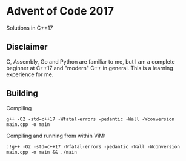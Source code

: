 # Advent of Code 2017

Solutions in C++17

## Disclaimer

C, Assembly, Go and Python are familiar to me, but I am a complete beginner at C++17 and "modern" C++ in general. This is a learning experience for me.

## Building

Compiling

    g++ -O2 -std=c++17 -Wfatal-errors -pedantic -Wall -Wconversion main.cpp -o main

Compiling and running from within ViM:

    :!g++ -O2 -std=c++17 -Wfatal-errors -pedantic -Wall -Wconversion main.cpp -o main && ./main

